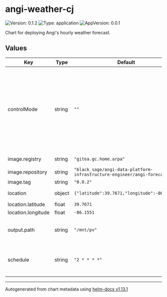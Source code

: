 # angi-weather-cj

![Version: 0.1.2](https://img.shields.io/badge/Version-0.1.2-informational?style=flat-square) ![Type: application](https://img.shields.io/badge/Type-application-informational?style=flat-square) ![AppVersion: 0.0.1](https://img.shields.io/badge/AppVersion-0.0.1-informational?style=flat-square)

Chart for deploying Angi's hourly weather forecast.

## Values

| Key | Type | Default | Description |
|-----|------|---------|-------------|
| controlMode | string | `""` | determines what manages and runs the job. options are `kubernetes-job` for Kubernetes cronjob or `argo-workflow` for Argo Workflow |
| image.registry | string | `"gitea.gc.home.arpa"` | registry e.g docker.io |
| image.repository | string | `"black_sage/angi-data-platform-infrastructure-engineer/angi-forecast"` | repository  |
| image.tag | string | `"0.0.2"` | image tag |
| location | object | `{"latitude":39.7671,"longitude":-86.1551}` | geographic location |
| location.latitude | float | `39.7671` | latitude |
| location.longitude | float | `-86.1551` | longitude |
| output.path | string | `"/mnt/pv"` | path to store forecast data   |
| schedule | string | `"2 * * * *"` | interval at which job should run in cron format |

----------------------------------------------
Autogenerated from chart metadata using [helm-docs v1.13.1](https://github.com/norwoodj/helm-docs/releases/v1.13.1)

